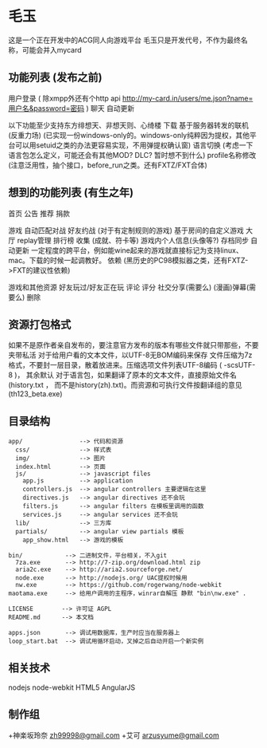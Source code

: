 # 毛玉

这是一个正在开发中的ACG同人向游戏平台
毛玉只是开发代号，不作为最终名称，可能会并入mycard

## 功能列表 (发布之前)
用户登录 ( 除xmpp外还有个http api http://my-card.in/users/me.json?name=用户名&password=密码 )
聊天
自动更新

以下功能至少支持东方绯想天、非想天则、心绮楼
下载
基于服务器转发的联机 (反重力场)  (已实现一份windows-only的。windows-only纯粹因为提权，其他平台可以用setuid之类的办法更容易实现，不用弹提权确认窗)
语言切换 (考虑一下语言包怎么定义，可能还会有其他MOD? DLC? 暂时想不到什么)
profile名称修改 (注意泛用性，抽个接口，before_run之类。还有FXTZ/FXT合体)

## 想到的功能列表 (有生之年)
首页
公告
推荐
捐款

游戏
自动匹配对战
好友约战
(对于有定制规则的游戏) 基于房间的自定义游戏 大厅
replay管理
排行榜
收集 (成就、符卡等)
游戏内个人信息(头像等?)
存档同步
自动更新
一定程度的跨平台，例如能wine起来的游戏就直接标记为支持linux、mac。下载的时候一起调教好。
依赖 (黑历史的PC98模拟器之类，还有FXTZ->FXT的建议性依赖)

游戏和其他资源
好友玩过/好友正在玩
评论
评分
社交分享(需要么)
(漫画)弹幕(需要么)
删除

## 资源打包格式
如果不是原作者亲自发布的，要注意官方发布的版本有哪些文件就只带那些，不要夹带私活
对于给用户看的文本文件，以UTF-8无BOM编码来保存
文件压缩为7z格式，不要封一层目录，散着放进来。压缩选项文件列表UTF-8编码 ( -scsUTF-8 )， 其余默认
对于语言包，如果翻译了原本的文本文件，直接原始文件名(history.txt ， 而不是history(zh).txt)。而资源和可执行文件按翻译组的意见(th123_beta.exe)

## 目录结构

    app/                --> 代码和资源
      css/              --> 样式表
      img/              --> 图片
      index.html        --> 页面
      js/               --> javascript files
        app.js          --> application
        controllers.js  --> angular controllers 主要逻辑在这里
        directives.js   --> angular directives 还不会玩
        filters.js      --> angular filters 在模板里调用的函数
        services.js     --> angular services 还不会玩
      lib/              --> 三方库
      partials/         --> angular view partials 模板
        app_show.html   --> 游戏的模板

    bin/            --> 二进制文件，平台相关，不入git
      7za.exe       --> http://7-zip.org/download.html zip 
      aria2c.exe    --> http://aria2.sourceforge.net/
      node.exe      --> http://nodejs.org/ UAC提权时候用
      nw.exe        --> https://github.com/rogerwang/node-webkit
    maotama.exe     --> 给用户调用的主程序，winrar自解压 静默 "bin\nw.exe" .

    LICENSE        --> 许可证 AGPL
    README.md      --> 本文档

    apps.json       --> 调试用数据库，生产时应当在服务器上
    loop_start.bat  --> 调试用循环启动，叉掉之后自动开启一个新实例

## 相关技术

nodejs
node-webkit
HTML5
AngularJS


## 制作组

+神楽坂玲奈 <zh99998@gmail.com>
+艾可 <arzusyume@gmail.com>
